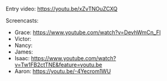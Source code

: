 Entry video: https://youtu.be/xZvTNOuZCXQ 

Screencasts:
- Grace: https://www.youtube.com/watch?v=DevhWmCn_FI
- Victor: 
- Nancy: 
- James: 
- Isaac: https://www.youtube.com/watch?v=Tw1FB2ctTNE&feature=youtu.be
- Aaron: https://youtu.be/-4Yecrom1WU

